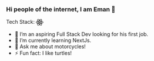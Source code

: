### Hi people of the internet, I am Eman 👋

<div>
Tech Stack:
<img align="center" src="./images/react.pdf" height="20" />

- 🔭 I’m an aspiring Full Stack Dev looking for his first job.
- 🌱 I’m currently learning NextJs.
- 💬 Ask me about motorcycles!
- ⚡ Fun fact: I like turtles!
</div>
